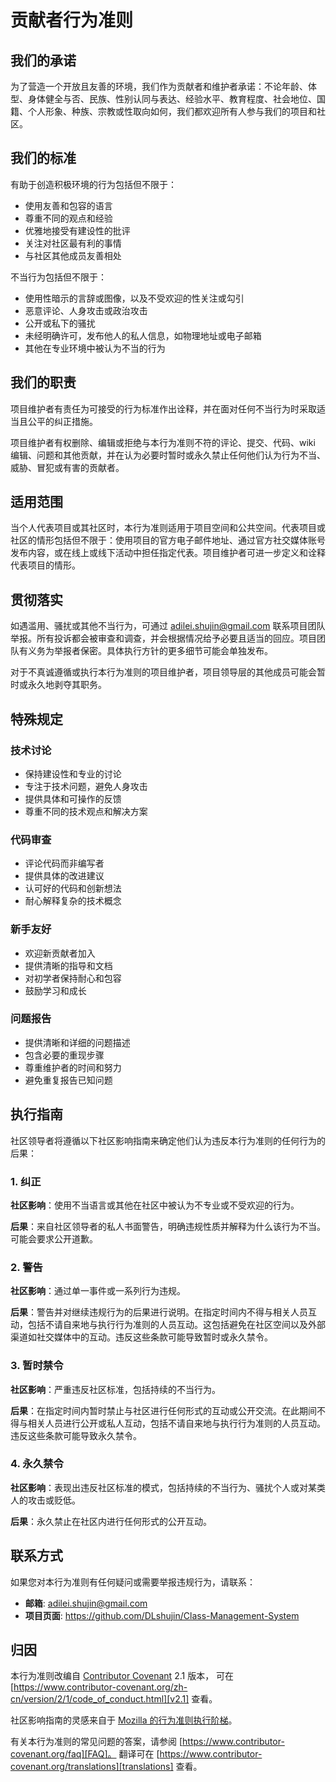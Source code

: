 # 贡献者行为准则

## 我们的承诺

为了营造一个开放且友善的环境，我们作为贡献者和维护者承诺：不论年龄、体型、身体健全与否、民族、性别认同与表达、经验水平、教育程度、社会地位、国籍、个人形象、种族、宗教或性取向如何，我们都欢迎所有人参与我们的项目和社区。

## 我们的标准

有助于创造积极环境的行为包括但不限于：

* 使用友善和包容的语言
* 尊重不同的观点和经验
* 优雅地接受有建设性的批评
* 关注对社区最有利的事情
* 与社区其他成员友善相处

不当行为包括但不限于：

* 使用性暗示的言辞或图像，以及不受欢迎的性关注或勾引
* 恶意评论、人身攻击或政治攻击
* 公开或私下的骚扰
* 未经明确许可，发布他人的私人信息，如物理地址或电子邮箱
* 其他在专业环境中被认为不当的行为

## 我们的职责

项目维护者有责任为可接受的行为标准作出诠释，并在面对任何不当行为时采取适当且公平的纠正措施。

项目维护者有权删除、编辑或拒绝与本行为准则不符的评论、提交、代码、wiki 编辑、问题和其他贡献，并在认为必要时暂时或永久禁止任何他们认为行为不当、威胁、冒犯或有害的贡献者。

## 适用范围

当个人代表项目或其社区时，本行为准则适用于项目空间和公共空间。代表项目或社区的情形包括但不限于：使用项目的官方电子邮件地址、通过官方社交媒体账号发布内容，或在线上或线下活动中担任指定代表。项目维护者可进一步定义和诠释代表项目的情形。

## 贯彻落实

如遇滥用、骚扰或其他不当行为，可通过 adilei.shujin@gmail.com 联系项目团队举报。所有投诉都会被审查和调查，并会根据情况给予必要且适当的回应。项目团队有义务为举报者保密。具体执行方针的更多细节可能会单独发布。

对于不真诚遵循或执行本行为准则的项目维护者，项目领导层的其他成员可能会暂时或永久地剥夺其职务。

## 特殊规定

### 技术讨论
* 保持建设性和专业的讨论
* 专注于技术问题，避免人身攻击
* 提供具体和可操作的反馈
* 尊重不同的技术观点和解决方案

### 代码审查
* 评论代码而非编写者
* 提供具体的改进建议
* 认可好的代码和创新想法
* 耐心解释复杂的技术概念

### 新手友好
* 欢迎新贡献者加入
* 提供清晰的指导和文档
* 对初学者保持耐心和包容
* 鼓励学习和成长

### 问题报告
* 提供清晰和详细的问题描述
* 包含必要的重现步骤
* 尊重维护者的时间和努力
* 避免重复报告已知问题

## 执行指南

社区领导者将遵循以下社区影响指南来确定他们认为违反本行为准则的任何行为的后果：

### 1. 纠正
**社区影响**：使用不当语言或其他在社区中被认为不专业或不受欢迎的行为。

**后果**：来自社区领导者的私人书面警告，明确违规性质并解释为什么该行为不当。可能会要求公开道歉。

### 2. 警告
**社区影响**：通过单一事件或一系列行为违规。

**后果**：警告并对继续违规行为的后果进行说明。在指定时间内不得与相关人员互动，包括不请自来地与执行行为准则的人员互动。这包括避免在社区空间以及外部渠道如社交媒体中的互动。违反这些条款可能导致暂时或永久禁令。

### 3. 暂时禁令
**社区影响**：严重违反社区标准，包括持续的不当行为。

**后果**：在指定时间内暂时禁止与社区进行任何形式的互动或公开交流。在此期间不得与相关人员进行公开或私人互动，包括不请自来地与执行行为准则的人员互动。违反这些条款可能导致永久禁令。

### 4. 永久禁令
**社区影响**：表现出违反社区标准的模式，包括持续的不当行为、骚扰个人或对某类人的攻击或贬低。

**后果**：永久禁止在社区内进行任何形式的公开互动。

## 联系方式

如果您对本行为准则有任何疑问或需要举报违规行为，请联系：

* **邮箱**: adilei.shujin@gmail.com
* **项目页面**: https://github.com/DLshujin/Class-Management-System

## 归因

本行为准则改编自 [Contributor Covenant][homepage] 2.1 版本，
可在 [https://www.contributor-covenant.org/zh-cn/version/2/1/code_of_conduct.html][v2.1] 查看。

社区影响指南的灵感来自于 [Mozilla 的行为准则执行阶梯][Mozilla CoC]。

有关本行为准则的常见问题的答案，请参阅 [https://www.contributor-covenant.org/faq][FAQ]。
翻译可在 [https://www.contributor-covenant.org/translations][translations] 查看。

[homepage]: https://www.contributor-covenant.org
[v2.1]: https://www.contributor-covenant.org/version/2/1/code_of_conduct.html
[Mozilla CoC]: https://github.com/mozilla/diversity
[FAQ]: https://www.contributor-covenant.org/faq
[translations]: https://www.contributor-covenant.org/translations